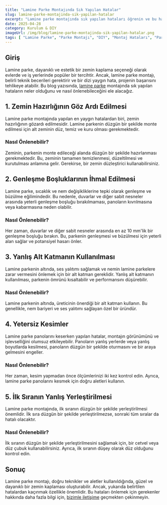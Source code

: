 ```yaml
---
title: "Lamine Parke Montajında Sık Yapılan Hatalar"
slug: lamine-parke-montajinda-sik-yapilan-hatalar
excerpt: "Lamine parke montajında sık yapılan hataları öğrenin ve bu hataları yapmamak için dikkat etmeniz gereken noktaları keşfedin."
date: 2025-04-28
category: Kurulum & DIY
imageUrl: /img/blog/lamine-parke-montajinda-sik-yapilan-hatalar.png
tags: [ "Lamine Parke", "Parke Montajı", "DIY", "Montaj Hataları", "Parke"]
---
```


<h2> Giriş </h2>

<p> Lamine parke, dayanıklı ve estetik bir zemin kaplama seçeneği olarak evlerde ve iş yerlerinde popüler bir tercihtir. Ancak, lamine parke montajı, belirli teknik becerileri gerektirir ve bir dizi yaygın hata, projenin başarısını tehlikeye atabilir. Bu blog yazısında, <a href="https://parkeshop.com">lamine parke</a> montajında sık yapılan hataların neler olduğunu ve nasıl önlenebileceğini ele alacağız. </p>

<h2> 1. Zemin Hazırlığının Göz Ardı Edilmesi </h2>

<p> Lamine parke montajında yapılan en yaygın hatalardan biri, zemin hazırlığının gözardı edilmesidir. Lamine parkenin düzgün bir şekilde monte edilmesi için alt zeminin düz, temiz ve kuru olması gerekmektedir. </p>

<h3> Nasıl Önlenebilir? </h3>

<p> Zeminin, parkenin monte edileceği alanda düzgün bir şekilde hazırlanması gerekmektedir. Bu, zeminin tamamen temizlenmesi, düzeltilmesi ve kurutulması anlamına gelir. Gerekirse, bir zemin düzleştirici kullanabilirsiniz. </p>

<h2> 2. Genleşme Boşluklarının İhmal Edilmesi </h2>

<p> Lamine parke, sıcaklık ve nem değişikliklerine tepki olarak genleşme ve büzülme eğilimindedir. Bu nedenle, duvarlar ve diğer sabit nesneler arasında yeterli genleşme boşluğu bırakılmaması, panoların kıvrılmasına veya kabarmasına neden olabilir. </p>

<h3> Nasıl Önlenebilir? </h3>

<p> Her zaman, duvarlar ve diğer sabit nesneler arasında en az 10 mm'lik bir genleşme boşluğu bırakın. Bu, parkenin genleşmesi ve büzülmesi için yeterli alan sağlar ve potansiyel hasarı önler. </p>

<h2> 3. Yanlış Alt Katmanın Kullanılması </h2>

<p> Lamine parkenin altında, ses yalıtımı sağlamak ve nemin lamine parkelere zarar vermesini önlemek için bir alt katman gereklidir. Yanlış alt katmanın kullanılması, parkenin ömrünü kısaltabilir ve performansını düşürebilir. </p>

<h3> Nasıl Önlenebilir? </h3>

<p> Lamine parkenin altında, üreticinin önerdiği bir alt katman kullanın. Bu genellikle, nem bariyeri ve ses yalıtımı sağlayan özel bir üründür. </p>

<h2> 4. Yetersiz Kesimler </h2>

<p> Lamine parke panolarını keserken yapılan hatalar, montajın görünümünü ve işlevselliğini olumsuz etkileyebilir. Panoların yanlış yerlerde veya yanlış boyutlarda kesilmesi, panoların düzgün bir şekilde oturmasını ve bir araya gelmesini engeller. </p>

<h3> Nasıl Önlenebilir? </h3>

<p> Her zaman, kesim yapmadan önce ölçümlerinizi iki kez kontrol edin. Ayrıca, lamine parke panolarını kesmek için doğru aletleri kullanın. </p>

<h2> 5. İlk Sıranın Yanlış Yerleştirilmesi </h2>

<p> Lamine parke montajında, ilk sıranın düzgün bir şekilde yerleştirilmesi önemlidir. İlk sıra düzgün bir şekilde yerleştirilmezse, sonraki tüm sıralar da hatalı olacaktır. </p>

<h3> Nasıl Önlenebilir? </h3>

<p> İlk sıranın düzgün bir şekilde yerleştirilmesini sağlamak için, bir cetvel veya düz çubuk kullanabilirsiniz. Ayrıca, ilk sıranın düşey olarak düz olduğunu kontrol edin. </p>

<h2> Sonuç </h2>

<p> Lamine parke montajı, doğru teknikler ve aletler kullanıldığında, güzel ve dayanıklı bir zemin kaplaması oluşturabilir. Ancak, yukarıda belirtilen hatalardan kaçınmak özellikle önemlidir. Bu hataları önlemek için gerekenler hakkında daha fazla bilgi için, <a href="https://parkeshop.com/contact">bizimle iletişime</a> geçmekten çekinmeyin. </p>
